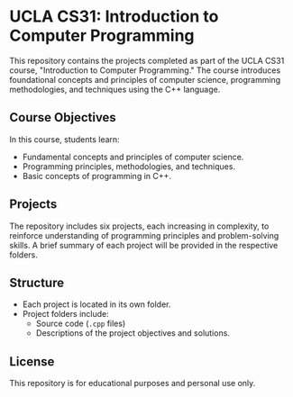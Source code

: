 # UCLA CS31: Introduction to Computer Programming

This repository contains the projects completed as part of the UCLA CS31 course, "Introduction to Computer Programming." The course introduces foundational concepts and principles of computer science, programming methodologies, and techniques using the C++ language.

## Course Objectives
In this course, students learn:
- Fundamental concepts and principles of computer science.
- Programming principles, methodologies, and techniques.
- Basic concepts of programming in C++.

## Projects
The repository includes six projects, each increasing in complexity, to reinforce understanding of programming principles and problem-solving skills. A brief summary of each project will be provided in the respective folders.

## Structure
- Each project is located in its own folder.
- Project folders include:
  - Source code (`.cpp` files)
  - Descriptions of the project objectives and solutions.

## License
This repository is for educational purposes and personal use only.

